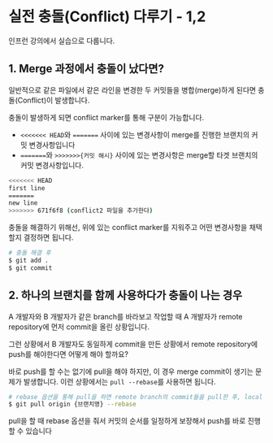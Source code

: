 # 실전 충돌(Conflict) 다루기 - 1,2
인프런 강의에서 실습으로 다룹니다.

## 1. Merge 과정에서 충돌이 났다면?
일반적으로 같은 파일에서 같은 라인을 변경한 두 커밋들을 병합(merge)하게 된다면 충돌(Conflict)이 발생합니다. 

충돌이 발생하게 되면 conflict marker를 통해 구분이 가능합니다.  
- `<<<<<<< HEAD`와 `=======` 사이에 있는 변경사항이 merge를 진행한 브랜치의 커밋 변경사항입니다  
- `=======`와 `>>>>>>>{커밋 해시}` 사이에 있는 변경사항은 merge할 타겟 브랜치의 커밋 변경사항입니다.

```bash
<<<<<<< HEAD
first line
=======
new line
>>>>>>> 671f6f8 (conflict2 파일을 추가한다)
```

충돌을 해결하기 위해선, 위에 있는 conflict marker를 지워주고 어떤 변경사항을 채택할지 결정하면 됩니다.

```bash
# 충돌 해결 후
$ git add .
$ git commit
```

## 2. 하나의 브랜치를 함께 사용하다가 충돌이 나는 경우
A 개발자와 B 개발자가 같은 branch를 바라보고 작업할 때 
A 개발자가 remote repository에 먼저 commit을 올린 상황입니다.

그런 상황에서 B 개발자도 동일하게 commit을 만든 상황에서 remote repository에 push를 해야한다면 어떻게 해야 할까요?

바로 push를 할 수는 없기에 pull을 해야 하지만, 이 경우 merge commit이 생기는 문제가 발생합니다. 
이런 상황에서는 `pull --rebase`를 사용하면 됩니다.  

```bash
# rebase 옵션을 통해 pull을 하면 remote branch의 commit들을 pull한 후, local branch의 commit들을 그 위에 쌓습니다(rebase)
$ git pull origin {브랜치명} --rebase
```

pull을 할 때 rebase 옵션을 줘서 커밋의 순서를 일정하게 보장해서 push를 바로 진행할 수 있습니다